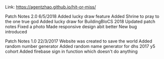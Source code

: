 Link: https://agentzhao.github.io/hit-or-miss/


Patch Notes 2.0
6/5/2018
Added lucky draw feature
Added Shrine to pray to the one true god
Added lucky draw for BuildingBloCS 2018
Updated patch notes
Fixed a photo
Made responsive design abit better
New bug introduced

Patch Notes 1.0
22/3/2017
Website was created to save the world
Added random number generator
Added random name generator for dhs 2017 y5 cohort
Added firebase sign in function which doesn't do anything
